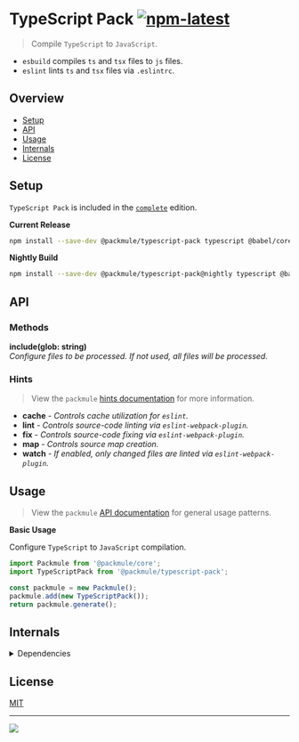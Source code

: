 # TypeScript Pack [![npm-latest]][npm]

> Compile `TypeScript` to `JavaScript`.

-   `esbuild` compiles `ts` and `tsx` files to `js` files.
-   `eslint` lints `ts` and `tsx` files via `.eslintrc`.

## Overview

-   [Setup](#setup)
-   [API](#api)
-   [Usage](#usage)
-   [Internals](#internals)
-   [License](#license)

## Setup

`TypeScript Pack` is included in the [`complete`][edition-complete] edition.

**Current Release**

```bash
npm install --save-dev @packmule/typescript-pack typescript @babel/core
```

**Nightly Build**

```bash
npm install --save-dev @packmule/typescript-pack@nightly typescript @babel/core
```

## API

### Methods

**include(glob: string)**  
_Configure files to be processed. If not used, all files will be processed._

### Hints

> View the `packmule` [hints documentation][packmule-hints] for more information.

-   **cache** - _Controls cache utilization for `eslint`._
-   **lint** - _Controls source-code linting via `eslint-webpack-plugin`._
-   **fix** - _Controls source-code fixing via `eslint-webpack-plugin`._
-   **map** - _Controls source map creation._
-   **watch** - _If enabled, only changed files are linted via `eslint-webpack-plugin`._

## Usage

> View the `packmule` [API documentation][packmule-api] for general usage patterns.

**Basic Usage**

Configure `TypeScript` to `JavaScript` compilation.

```typescript
import Packmule from '@packmule/core';
import TypeScriptPack from '@packmule/typescript-pack';

const packmule = new Packmule();
packmule.add(new TypeScriptPack());
return packmule.generate();
```

## Internals

<details>
  <summary>Dependencies</summary>
  
  This dependencies are used primarily by the pack internally.
  
  * `esbuild-loader`
  * `eslint-webpack-plugin`
  
  These peer dependencies are needed to use the pack.
  
  * `esbuild`
  * `eslint`
</details>

## License

[MIT](https://choosealicense.com/licenses/mit/)

---

[<img src="https://avatars.githubusercontent.com/u/4364197?s=64">](https://www.pixelart.at/)

[packmule-hints]: https://www.npmjs.com/package/@packmule/core#hints
[packmule-api]: https://www.npmjs.com/package/@packmule/core#api
[npm]: https://www.npmjs.com/package/@packmule/typescript-pack
[npm-latest]: https://img.shields.io/npm/v/@packmule/typescript-pack/latest?color=%230AC2FF&label=release&style=for-the-badge
[edition-default]: https://www.npmjs.com/package/@packmule/default
[edition-complete]: https://www.npmjs.com/package/@packmule/complete
